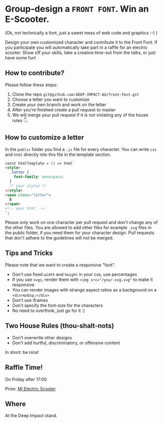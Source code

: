 # Group-design a `FRONT FONT`. Win an E-Scooter.
(Ok, not technically a font, just a sweet mess of web code and graphics :-) )

Design your own customized character and contribute it to the Front Font. If you participate you will automatically take part in a raffle for an electric scooter. Show off your skills, take a creative time-out from the talks, or just have some fun!

## How to contribute? 

Please follow these steps:

1. Clone the repo `git@github.com:DEEP-IMPACT-AG/front-font.git`
2. Choose a letter you want to customize
3. Create your own branch and work on the letter
3. After you're finished create a pull request to master
4. We will merge your pull request if it is not violating any of the house rules 👇.

## How to customize a letter

In the `public` folder you find a `.js` file for every character. You can write `css` and `html` directly into this file in the template section.

```html
const htmlTemplate = () => html`
<style>
  .letter {
    font-family: monospace;
  }
  /* your styles */
</style>
<span class="letter">
  B
</span>
<!-- your html -->
`;
```
Please only work on one character per pull request and don't change any of the other files. You are allowed to add other files for example `.svg` files in the public folder, if you need them for your character design. Pull requests that don't adhere to the guidelines will not be merged.

## Tips and Tricks
Please note that we want to create a responsive "font".

- Don't use fixed `width` and `height` in your css, use percentages
- If you use `svgs`, render them with `<img src="/your-svg.svg"` to make it responsive
- You can render images with strange aspect ratios as a background on a `<div>&nbsp;</div>`
- Don't use iframes
- Don't specify the font-size for the characters
- No need to overthink, just go for it :)

## Two House Rules (thou-shalt-nots)

- Don't overwrite other designs
- Don't add hurtful, discriminatory, or offensive content

In short: be nice!


## Raffle Time!

On Friday after 17:00

Prize: [Mi Electric Scooter](https://www.mi.com/global/mi-electric-scooter/)

## Where

At the Deep Impact stand.
